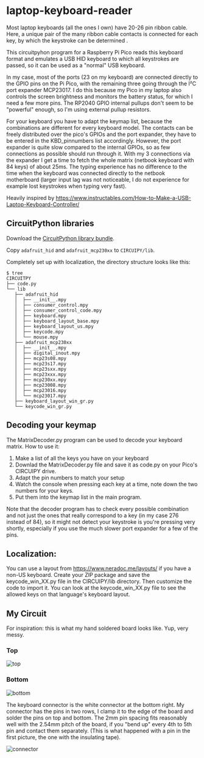 # laptop-keyboard-reader
Most laptop keyboards (all the ones I own) have 20-26 pin ribbon cable. Here, a unique pair of the many ribbon cable contacts is connected for each key, by which the keystroke can be determined .

This circuitpyhon program for a Raspberry Pi Pico reads this keyboard format and emulates a USB HID keyboard to which all keystrokes are passed, so it can be used as a "normal" USB keyboard.

In my case, most of the ports (23 on my keyboard) are connected directly to the GPIO pins on the Pi Pico, with the remaining three going through the I²C port expander MCP23017. I do this because my Pico in my laptop also controls the screen brightness and monitors the battery status, for which I need a few more pins. The RP2040 GPIO internal pullups don't seem to be "powerful" enough, so I'm using external pullup resistors. 

For your keyboard you have to adapt the keymap list, because the combinations are different for every keyboard model.
The contacts can be freely distributed over the pico's GPIOs and the port expander, they have to be entered in the KBD_pinnumbers list accordingly. However, the port expander is quite slow compared to the internal GPIOs, so as few connections as possible should run through it.
With my 3 connections via the expander I get a time to fetch the whole matrix (netbook keyboard with 84 keys) of about 25ms.
The typing experience has no difference to the time when the keyboard was connected directly to the netbook motherboard (larger input lag was not noticeable, I do not experience for example lost keystrokes when typing very fast).

Heavily inspired by https://www.instructables.com/How-to-Make-a-USB-Laptop-Keyboard-Controller/

## CircuitPython libraries
Download the [CircuitPython library bundle](https://circuitpython.org/libraries).

Copy `adafruit_hid` and `adafruit_mcp230xx` to `CIRCUIPY/lib`.

Completely set up with localization, the directory structure looks like this:
```
$ tree
CIRCUITPY
├── code.py
└── lib
   ├── adafruit_hid
   │  ├── __init__.mpy
   │  ├── consumer_control.mpy
   │  ├── consumer_control_code.mpy
   │  ├── keyboard.mpy
   │  ├── keyboard_layout_base.mpy
   │  ├── keyboard_layout_us.mpy
   │  ├── keycode.mpy
   │  └── mouse.mpy
   ├── adafruit_mcp230xx
   │  ├── __init__.mpy
   │  ├── digital_inout.mpy
   │  ├── mcp23s08.mpy
   │  ├── mcp23s17.mpy
   │  ├── mcp23sxx.mpy
   │  ├── mcp23xxx.mpy
   │  ├── mcp230xx.mpy
   │  ├── mcp23008.mpy
   │  ├── mcp23016.mpy
   │  └── mcp23017.mpy
   ├── keyboard_layout_win_gr.py
   └── keycode_win_gr.py

```

## Decoding your keymap
The MatrixDecoder.py program can be used to decode your keyboard matrix.
How to use it:
1. Make a list of all the keys you have on your keyboard
2. Downlad the MatrixDecoder.py file and save it as code.py on your Pico's CIRCUIPY drive.
3. Adapt the pin numbers to match your setup
3. Watch the console when pressing each key at a time, note down the two numbers for your keys.
4. Put them into the keymap list in the main program.

Note that the decoder program has to check every possible combination and not just the ones that really correspond to a key (in my case 276 instead of 84), so it might not detect your keystroke is you're pressing very shortly, especially if you use the much slower port expander for a few of the pins.

## Localization:
You can use a layout from https://www.neradoc.me/layouts/ if you have a non-US keyboard.
Create your ZIP package and save the keycode_win_XX.py file in the CIRCUIPY/lib directory.
Then customize the code to import it.
You can look at the keycode_win_XX.py file to see the allowed keys on that language's keyboard layout.

## My Circuit
For inspiration: this is what my hand soldered board looks like. Yup, very messy.

### Top
![top](https://user-images.githubusercontent.com/90598549/216995547-305a1cce-a606-4a5e-9c67-6b7cd3c05d6c.jpg)

### Bottom
![bottom](https://user-images.githubusercontent.com/90598549/216996026-272e6ab6-c1ef-44fe-a955-342bef531a44.jpg)

The keyboard connector is the white connector at the bottom right. My connector has the pins in two rows, I clamp it to the edge of the board and solder the pins on top and bottom. The 2mm pin spacing fits reasonably well with the 2.54mm pitch of the board, if you "bend up" every 4th to 5th pin and contact them separately. (This is what happened with a pin in the first picture, the one with the insulating tape).

![connector](https://user-images.githubusercontent.com/90598549/216996898-55ff9d19-0d26-4c04-8d20-fce19af1ebd3.jpg)

